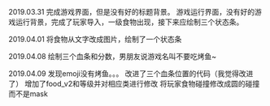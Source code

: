 ﻿2019.03.31
	完成游戏界面，但是没有好的标题背景。
	游戏运行界面，没有好的游戏运行背景，完成了玩家导入，一级食物出现，接下来应绘制三个状态条。

2019.04.01
	将食物从文字改成图片，绘制了一个状态条
	
2019.04.08
	绘制三个血条和分数，男朋友说游戏名叫不要吃烤鱼~

2019.04.09
	发现emoji没有烤鱼。。。
	改进了三个血条位置的代码（我觉得改进了）
	增加了food_v2和等级并对相应类进行修改
	将玩家食物碰撞修改成圆的碰撞而不是mask